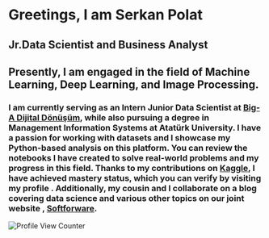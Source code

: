 Greetings, I am Serkan Polat
=============================

Jr.Data Scientist and Business Analyst
------------------------------------
Presently, I am engaged in the field of Machine Learning, Deep Learning, and Image Processing.
------------------------------------
### I am currently serving as an Intern Junior Data Scientist at [Big-A Dijital Dönüşüm](https://big-a.com.tr/), while also pursuing a degree in Management Information Systems at Atatürk University. I have a passion for working with datasets and I showcase my Python-based analysis on this platform. You can review the notebooks I have created to solve real-world problems and my progress in this field. Thanks to my contributions on [Kaggle](https://www.kaggle.com/serkanp), I have achieved mastery status, which you can verify by visiting my profile . Additionally, my cousin and I collaborate on a blog covering data science and various other topics on our joint website , [Softforware](https://softforware.tech/).

![Profile View Counter](https://komarev.com/ghpvc/?username=serkannpolatt)












